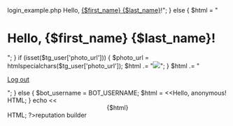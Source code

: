 <script async src="https://telegram.org/js/telegram-widget.js?22" data-telegram-login="samplebot" data-size="large" data-onauth="onTelegramAuth(user)" data-request-access="write"></script>
<script type="text/javascript">
  function onTelegramAuth(user) {
    alert('Logged in as ' + user.first_name + ' ' + user.last_name + ' (' + user.id + (user.username ? ', @' + user.username : '') + ')');
  }
</script>login_example.php
<?php

define('BOT_USERNAME', 'XXXXXXXXXX'); // place username of your bot here

function getTelegramUserData() {
  if (isset($_COOKIE['tg_user'])) {
    $auth_data_json = urldecode($_COOKIE['tg_user']);
    $auth_data = json_decode($auth_data_json, true);
    return $auth_data;
  }
  return false;
}

if ($_GET['logout']) {
  setcookie('tg_user', '');
  header('Location: login_example.php');
}

$tg_user = getTelegramUserData();
if ($tg_user !== false) {
  $first_name = htmlspecialchars($tg_user['first_name']);
  $last_name = htmlspecialchars($tg_user['last_name']);
  if (isset($tg_user['username'])) {
    $username = htmlspecialchars($tg_user['username']);
    $html = "<h1>Hello, <a href=\"https://t.me/{$username}\">{$first_name} {$last_name}</a>!</h1>";
  } else {
    $html = "<h1>Hello, {$first_name} {$last_name}!</h1>";
  }
  if (isset($tg_user['photo_url'])) {
    $photo_url = htmlspecialchars($tg_user['photo_url']);
    $html .= "<img src=\"{$photo_url}\">";
  }
  $html .= "<p><a href=\"?logout=1\">Log out</a></p>";
} else {
  $bot_username = BOT_USERNAME;
  $html = <<<HTML
<h1>Hello, anonymous!</h1>
<script async src="https://telegram.org/js/telegram-widget.js?2" data-telegram-login="{$bot_username}" data-size="large" data-auth-url="check_authorization.php"></script>
HTML;
}


  echo <<<HTML
<!DOCTYPE html>
<html>
  <head>
    <meta charset="utf-8">
    <title>Login Widget Example</title>
  </head>
  <body><center>{$html}</center></body>
</html>
HTML;

?>reputation builder
